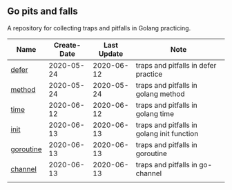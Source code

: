 ## Go pits and falls

A repository for collecting traps and pitfalls in Golang practicing.

| Name                                                         | Create-Date | Last Update | Note                                       |
| ------------------------------------------------------------ | ----------- | ----------- | ------------------------------------------ |
| [defer](https://github.com/JasonkayZK/go_pits_and_falls/tree/defer) | 2020-05-24  | 2020-06-12  | traps and pitfalls in defer practice       |
| [method](https://github.com/JasonkayZK/go_pits_and_falls/tree/method) | 2020-05-24  | 2020-05-24  | traps and pitfalls in golang method        |
| [time](https://github.com/JasonkayZK/go_traps_and_pitfalls/tree/time) | 2020-06-12  | 2020-06-12  | traps and pitfalls in golang time          |
| [init](https://github.com/JasonkayZK/go_traps_and_pitfalls/tree/init) | 2020-06-13  | 2020-06-13  | traps and pitfalls in golang init function |
| [goroutine](https://github.com/JasonkayZK/go_traps_and_pitfalls/tree/goroutine) | 2020-06-13  | 2020-06-13  | traps and pitfalls in goroutine            |
| [channel](https://github.com/JasonkayZK/go_traps_and_pitfalls/tree/channel) | 2020-06-13  | 2020-06-13  | traps and pitfalls in go-channel            |
|                                                              |             |             |                                            |

